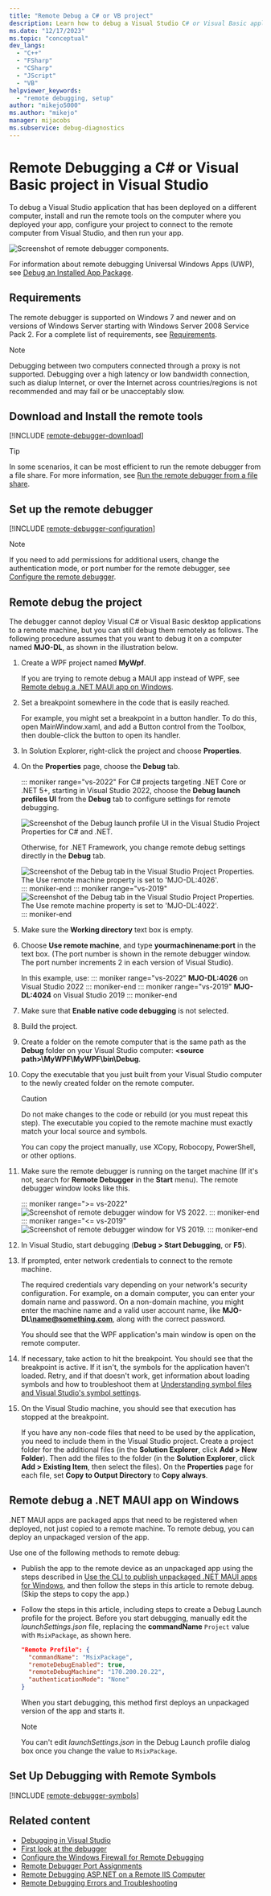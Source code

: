 ```yaml
---
title: "Remote Debug a C# or VB project"
description: Learn how to debug a Visual Studio C# or Visual Basic application from a remote computer by following these step-by-step instructions.
ms.date: "12/17/2023"
ms.topic: "conceptual"
dev_langs:
  - "C++"
  - "FSharp"
  - "CSharp"
  - "JScript"
  - "VB"
helpviewer_keywords:
  - "remote debugging, setup"
author: "mikejo5000"
ms.author: "mikejo"
manager: mijacobs
ms.subservice: debug-diagnostics
---
```

# Remote Debugging a C# or Visual Basic project in Visual Studio

To debug a Visual Studio application that has been deployed on a different computer, install and run the remote tools on the computer where you deployed your app, configure your project to connect to the remote computer from Visual Studio, and then run your app.

![Screenshot of remote debugger components.](../debugger/media/remote-debugger-client-apps.png "Remote_debugger_components")

For information about remote debugging Universal Windows Apps (UWP), see [Debug an Installed App Package](debug-installed-app-package.md).

## Requirements

The remote debugger is supported on Windows 7 and newer and on versions of Windows Server starting with Windows Server 2008 Service Pack 2. For a complete list of requirements, see [Requirements](../debugger/remote-debugging.md#requirements_msvsmon).

> [!NOTE]
> Debugging between two computers connected through a proxy is not supported. Debugging over a high latency or low bandwidth connection, such as dialup Internet, or over the Internet across countries/regions is not recommended and may fail or be unacceptably slow.

## Download and Install the remote tools

[!INCLUDE [remote-debugger-download](../debugger/includes/remote-debugger-download.md)]

> [!TIP]
> In some scenarios, it can be most efficient to run the remote debugger from a file share. For more information, see [Run the remote debugger from a file share](../debugger/remote-debugging.md#fileshare_msvsmon).

## <a name="BKMK_setup"></a> Set up the remote debugger

[!INCLUDE [remote-debugger-configuration](../debugger/includes/remote-debugger-configuration.md)]

> [!NOTE]
> If you need to add permissions for additional users, change the authentication mode, or port number for the remote debugger, see [Configure the remote debugger](../debugger/remote-debugging.md#configure_msvsmon).

## <a name="remote_csharp"></a> Remote debug the project

The debugger cannot deploy Visual C# or Visual Basic desktop applications to a remote machine, but you can still debug them remotely as follows. The following procedure assumes that you want to debug it on a computer named **MJO-DL**, as shown in the illustration below.

1. Create a WPF project named **MyWpf**.

   If you are trying to remote debug a MAUI app instead of WPF, see [Remote debug a .NET MAUI app on Windows](#remote-debug-a-net-maui-app-on-windows).

2. Set a breakpoint somewhere in the code that is easily reached.

    For example, you might set a breakpoint in a button handler. To do this, open MainWindow.xaml, and add a Button control from the Toolbox, then double-click the button to open its handler.

3. In Solution Explorer, right-click the project and choose **Properties**.

4. On the **Properties** page, choose the **Debug** tab.

    ::: moniker range="vs-2022"
    For C# projects targeting .NET Core or .NET 5+, starting in Visual Studio 2022, choose the **Debug launch profiles UI** from the **Debug** tab to configure settings for remote debugging.

    ![Screenshot of the Debug launch profile UI in the Visual Studio Project Properties for C# and .NET.](../debugger/media/vs-2022/remote-debugger-csharp-launch-profile.png)

    Otherwise, for .NET Framework, you change remote debug settings directly in the **Debug** tab.

    ![Screenshot of the Debug tab in the Visual Studio Project Properties. The Use remote machine property is set to 'MJO-DL:4026'.](../debugger/media/vs-2022/remotedebuggercsharp.png)
    ::: moniker-end
    ::: moniker range="vs-2019"
    ![Screenshot of the Debug tab in the Visual Studio Project Properties. The Use remote machine property is set to 'MJO-DL:4022'.](../debugger/media/remotedebuggercsharp.png)
    ::: moniker-end

5. Make sure the **Working directory** text box is empty.

6. Choose **Use remote machine**, and type **yourmachinename:port** in the text box. (The port number is shown in the remote debugger window. The port number increments 2 in each version of Visual Studio).

    In this example, use:
    ::: moniker range="vs-2022"
    **MJO-DL:4026** on Visual Studio 2022
    ::: moniker-end
    ::: moniker range="vs-2019"
    **MJO-DL:4024** on Visual Studio 2019
    ::: moniker-end

7. Make sure that **Enable native code debugging** is not selected.

8. Build the project.

9. Create a folder on the remote computer that is the same path as the **Debug** folder on your Visual Studio computer: **\<source path>\MyWPF\MyWPF\bin\Debug**.

10. Copy the executable that you just built from your Visual Studio computer to the newly created folder on the remote computer.

    > [!CAUTION]
    > Do not make changes to the code or rebuild (or you must repeat this step). The executable you copied to the remote machine must exactly match your local source and symbols.

    You can copy the project manually, use XCopy, Robocopy, PowerShell, or other options.

11. Make sure the remote debugger is running on the target machine (If it's not, search for **Remote Debugger** in the **Start** menu). The remote debugger window looks like this.

    ::: moniker range=">= vs-2022"
    ![Screenshot of remote debugger window for VS 2022.](../debugger/media/vs-2022/remote-debugger-window.png "Remote Debugger window")
    ::: moniker-end
    ::: moniker range="<= vs-2019"
    ![Screenshot of remote debugger window for VS 2019.](../debugger/media/remotedebuggerwindow.png "Remote Debugger window")
    ::: moniker-end

12. In Visual Studio, start debugging (**Debug > Start Debugging**, or **F5**).

13. If prompted, enter network credentials to connect to the remote machine.

     The required credentials vary depending on your network's security configuration. For example, on a domain computer, you can  enter your domain name and password. On a non-domain machine, you might enter the machine name and a valid user account name, like <strong>MJO-DL\name@something.com</strong>, along with the correct password.

     You should see that the WPF application's main window is open on the remote computer.

14. If necessary, take action to hit the breakpoint. You should see that the breakpoint is active. If it isn't, the symbols for the application haven't loaded. Retry, and if that doesn't work, get information about loading symbols and how to troubleshoot them at [Understanding symbol files and Visual Studio's symbol settings](https://devblogs.microsoft.com/devops/understanding-symbol-files-and-visual-studios-symbol-settings/).

15. On the Visual Studio machine, you should see that execution has stopped at the breakpoint.

    If you have any non-code files that need to be used by the application, you need to include them in the Visual Studio project. Create a project folder for the additional files (in the **Solution Explorer**, click **Add > New Folder**). Then add the files to the folder (in the **Solution Explorer**, click **Add > Existing Item**, then select the files). On the **Properties** page for each file, set **Copy to Output Directory** to **Copy always**.

## Remote debug a .NET MAUI app on Windows

.NET MAUI apps are packaged apps that need to be registered when deployed, not just copied to a remote machine. To remote debug, you can deploy an unpackaged version of the app.

Use one of the following methods to remote debug:

- Publish the app to the remote device as an unpackaged app using the steps described in [Use the CLI to publish unpackaged .NET MAUI apps for Windows](/dotnet/maui/windows/deployment/publish-unpackaged-cli), and then follow the steps in this article to remote debug. (Skip the steps to copy the app.)

- Follow the steps in this article, including steps to create a Debug Launch profile for the project. Before you start debugging, manually edit the *launchSettings.json* file, replacing the **commandName** `Project` value with `MsixPackage`, as shown here.

  ```json
  "Remote Profile": {
    "commandName": "MsixPackage",
    "remoteDebugEnabled": true,
    "remoteDebugMachine": "170.200.20.22",
    "authenticationMode": "None"
  }
  ```

  When you start debugging, this method first deploys an unpackaged version of the app and starts it.

  > [!NOTE]
  > You can't edit *launchSettings.json* in the Debug Launch profile dialog box once you change the value to `MsixPackage`.

## Set Up Debugging with Remote Symbols

[!INCLUDE [remote-debugger-symbols](../debugger/includes/remote-debugger-symbols.md)]

## Related content

- [Debugging in Visual Studio](../debugger/index.yml)
- [First look at the debugger](../debugger/debugger-feature-tour.md)
- [Configure the Windows Firewall for Remote Debugging](../debugger/configure-the-windows-firewall-for-remote-debugging.md)
- [Remote Debugger Port Assignments](../debugger/remote-debugger-port-assignments.md)
- [Remote Debugging ASP.NET on a Remote IIS Computer](../debugger/remote-debugging-aspnet-on-a-remote-iis-computer.md)
- [Remote Debugging Errors and Troubleshooting](../debugger/remote-debugging-errors-and-troubleshooting.md)
